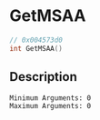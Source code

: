 # GetMSAA
```c
// 0x004573d0
int GetMSAA()
```
## Description
```
Minimum Arguments: 0
Maximum Arguments: 0
```

